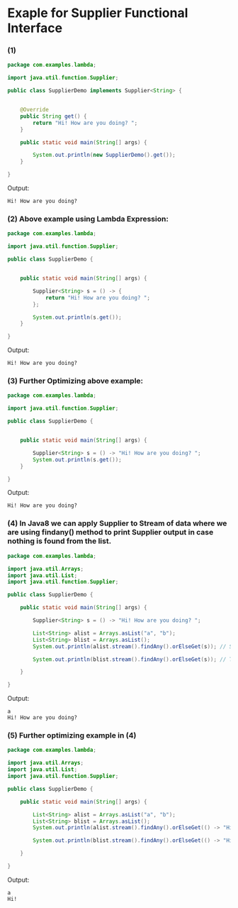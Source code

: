 
# Exaple for Supplier  Functional Interface

### (1)

```java
package com.examples.lambda;

import java.util.function.Supplier;

public class SupplierDemo implements Supplier<String> {


    @Override
    public String get() {
        return "Hi! How are you doing? ";
    }

    public static void main(String[] args) {

        System.out.println(new SupplierDemo().get());
    }

}

```
Output:
```text
Hi! How are you doing? 
```

### (2) Above example using Lambda Expression:

```java
package com.examples.lambda;

import java.util.function.Supplier;

public class SupplierDemo {


    public static void main(String[] args) {

        Supplier<String> s = () -> {
            return "Hi! How are you doing? ";
        };

        System.out.println(s.get());
    }

}

```

Output:
```text
Hi! How are you doing? 
```

### (3) Further Optimizing above example:

```java
package com.examples.lambda;

import java.util.function.Supplier;

public class SupplierDemo {


    public static void main(String[] args) {

        Supplier<String> s = () -> "Hi! How are you doing? ";
        System.out.println(s.get());
    }

}

```

Output:
```text
Hi! How are you doing? 
```

### (4) In Java8 we can apply Supplier to Stream of data where we are using findany() method to print Supplier output in case nothing is found from the list. 

```java
package com.examples.lambda;

import java.util.Arrays;
import java.util.List;
import java.util.function.Supplier;

public class SupplierDemo {

    public static void main(String[] args) {

        Supplier<String> s = () -> "Hi! How are you doing? ";

        List<String> alist = Arrays.asList("a", "b");
        List<String> blist = Arrays.asList();
        System.out.println(alist.stream().findAny().orElseGet(s)); // Supplier will be called only if it doesn't find any elements from list.

        System.out.println(blist.stream().findAny().orElseGet(s)); // This will print Supplier output

    }

}

```

Output:
```text
a
Hi! How are you doing? 
```

### (5) Further optimizing example in (4)

```java
package com.examples.lambda;

import java.util.Arrays;
import java.util.List;
import java.util.function.Supplier;

public class SupplierDemo {

    public static void main(String[] args) {

        List<String> alist = Arrays.asList("a", "b");
        List<String> blist = Arrays.asList();
        System.out.println(alist.stream().findAny().orElseGet(() -> "Hi! How are you doing? ")); // Supplier will be called only if it doesn't find any elements from list.

        System.out.println(blist.stream().findAny().orElseGet(() -> "Hi! How are you doing? ")); // This will print Supplier output

    }

}

```

Output:
```text
a
Hi! 